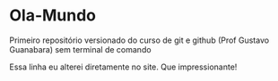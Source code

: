 # Ola-Mundo
 Primeiro repositório versionado do curso de git e github (Prof Gustavo Guanabara) sem terminal de comando

Essa linha eu alterei diretamente no site. Que impressionante!
